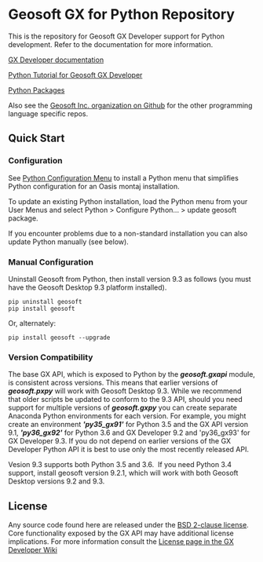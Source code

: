 # Geosoft GX for Python Repository

This is the repository for Geosoft GX Developer support for Python development. Refer to the documentation for more information.

[GX Developer documentation](https://geosoftgxdev.atlassian.net/wiki/display/GD/Python+in+GX+Developer)

[Python Tutorial for Geosoft GX Developer](https://geosoftgxdev.atlassian.net/wiki/spaces/GXD93/pages/103153671/Python+Tutorial+for+Geosoft+GX+Developer)

[Python Packages](https://github.com/GeosoftInc/gxpy/wiki)

Also see the [Geosoft Inc. organization on Github](https://github.com/GeosoftInc) for the other programming language specific repos.

Quick Start
-----------

### Configuration ###

See [Python Configuration Menu](https://github.com/GeosoftInc/gxpy/wiki/Python-menu-for-Geosoft-Desktop) to install a Python menu that simplifies Python configuration for an Oasis montaj installation.

To update an existing Python installation, load the Python menu from your User Menus and select Python > Configure Python... > update geosoft package.

If you encounter problems due to a non-standard installation you can also update Python manually (see below).  

### Manual Configuration ###

Uninstall Geosoft from Python, then install version 9.3 as follows (you must have the Geosoft Desktop 9.3 platform installed).

```
pip uninstall geosoft
pip install geosoft
```

Or, alternately:

```
pip install geosoft --upgrade
```

### Version Compatibility ###
The base GX API, which is exposed to Python by the ___geosoft.gxapi___ module, is consistent across versions. This means that earlier versions of ___geosoft.pxpy___ will work with Geosoft Desktop 9.3. While we recommend that older scripts be updated to conform to the 9.3 API, should you need support for multiple versions of ___geosoft.gxpy___ you can create separate Anaconda Python environments for each version. For example, you might create an environment ___'py35_gx91'___ for Python 3.5 and the GX API version 9.1, ___'py36_gx92'___ for Python 3.6 and GX Developer 9.2 and 'py36_gx93' for GX Developer 9.3. If you do not depend on earlier versions of the GX Developer Python API it is best to use only the most recently released API.

Vesion 9.3 supports both Python 3.5 and 3.6.  If you need Python 3.4 support, install geosoft version 9.2.1, which will work with both Geosoft Desktop versions 9.2 and 9.3.

License
-------

Any source code found here are released under the [BSD 2-clause license](https://github.com/GeosoftInc/gxpy/blob/master/LICENSE). Core functionality exposed by the GX API may have additional license implications. For more information consult the [License page in the GX Developer Wiki](https://geosoftgxdev.atlassian.net/wiki/spaces/GD/pages/2359406/License)
